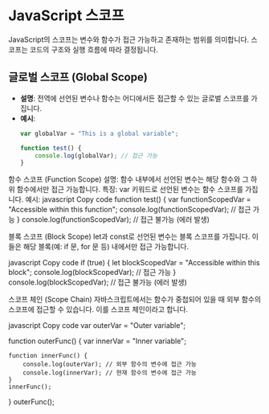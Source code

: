 # JavaScript 스코프

JavaScript의 스코프는 변수와 함수가 접근 가능하고 존재하는 범위를 의미합니다. 스코프는 코드의 구조와 실행 흐름에 따라 결정됩니다.

## 글로벌 스코프 (Global Scope)
- **설명**: 전역에 선언된 변수나 함수는 어디에서든 접근할 수 있는 글로벌 스코프를 가집니다.
- **예시**:
  ```javascript
  var globalVar = "This is a global variable";

  function test() {
      console.log(globalVar); // 접근 가능
  }


함수 스코프 (Function Scope)
설명: 함수 내부에서 선언된 변수는 해당 함수와 그 하위 함수에서만 접근 가능합니다.
특징: var 키워드로 선언된 변수는 함수 스코프를 가집니다.
예시:
javascript
Copy code
function test() {
    var functionScopedVar = "Accessible within this function";
    console.log(functionScopedVar); // 접근 가능
}
console.log(functionScopedVar); // 접근 불가능 (에러 발생)


  
블록 스코프 (Block Scope)
let과 const로 선언된 변수는 블록 스코프를 가집니다. 이들은 해당 블록(예: if 문, for 문 등) 내에서만 접근 가능합니다.

javascript
Copy code
if (true) {
    let blockScopedVar = "Accessible within this block";
    console.log(blockScopedVar); // 접근 가능
}
console.log(blockScopedVar); // 접근 불가능 (에러 발생)


스코프 체인 (Scope Chain)
자바스크립트에서는 함수가 중첩되어 있을 때 외부 함수의 스코프에 접근할 수 있습니다. 이를 스코프 체인이라고 합니다.

javascript
Copy code
var outerVar = "Outer variable";

function outerFunc() {
    var innerVar = "Inner variable";

    function innerFunc() {
        console.log(outerVar); // 외부 함수의 변수에 접근 가능
        console.log(innerVar); // 현재 함수의 변수에 접근 가능
    }
    innerFunc();
}
outerFunc();
